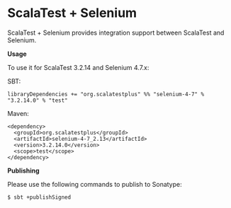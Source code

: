 # ScalaTest + Selenium
ScalaTest + Selenium provides integration support between ScalaTest and Selenium.

**Usage**

To use it for ScalaTest 3.2.14 and Selenium 4.7.x: 

SBT: 

```
libraryDependencies += "org.scalatestplus" %% "selenium-4-7" % "3.2.14.0" % "test"
```

Maven: 

```
<dependency>
  <groupId>org.scalatestplus</groupId>
  <artifactId>selenium-4-7_2.13</artifactId>
  <version>3.2.14.0</version>
  <scope>test</scope>
</dependency>
```

**Publishing**

Please use the following commands to publish to Sonatype: 

```
$ sbt +publishSigned
```
